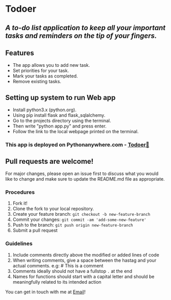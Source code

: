 # Todoer
## _A to-do list application to keep all your important tasks and reminders on the tip of your fingers._



## Features
- The app allows you to add new task.
- Set priorities for your task.
- Mark your tasks as completed.
- Remove existing tasks.

## Setting up system to run Web app
- Install python3.x (python.org).
- Using pip install flask and flask_sqlalchemy.
- Go to the projects directory using the terminal.
- Then write "python app.py" and press enter.
- Follow the link to the local webpage printed on the terminal.

### This app is deployed on Pythonanywhere.com - [Todoer🔗](https://anshul2.pythonanywhere.com/)

## Pull requests are welcome!
For major changes, please open an issue first to discuss what you would like to change and make sure to update the README.md file as appropriate.

### Procedures
1. Fork it!
2. Clone the fork to your local repository.
3. Create your feature branch: `git checkout -b new-feature-branch`
4. Commit your changes: `git commit -am 'add-some-new-feature'`
5. Push to the branch: `git push origin new-feature-branch`
6. Submit a pull request

### Guidelines
1. Include comments directly above the modified or added lines of code
2. When writing comments, give a space between the hastag and your actual comments. e.g: \# This is a comment
3. Comments ideally should not have a fullstop `.` at the end
4. Names for functions should start with a capital letter and should be meaningfully related to its intended action

You can get in touch with me at [Email](anshulmaske743@gmail.com)!
